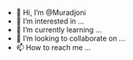 - 👋 Hi, I’m @Muradjoni
- 👀 I’m interested in ...
- 🌱 I’m currently learning ...
- 💞️ I’m looking to collaborate on ...
- 📫 How to reach me ...

<!---
Muradjoni/Muradjoni is a ✨ special ✨ repository because its `README.md` (this file) appears on your GitHub profile.
You can click the Preview link to take a look at your changes.
--->
